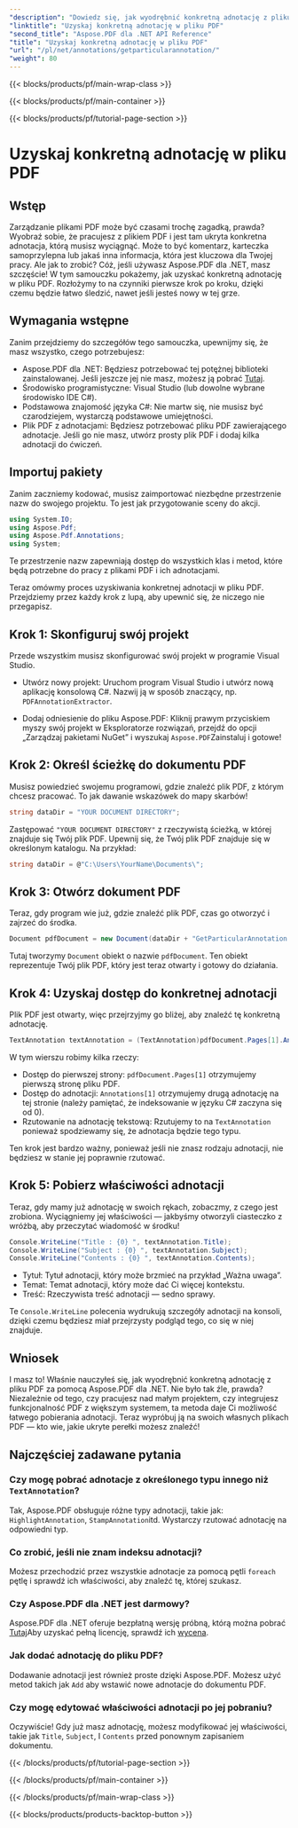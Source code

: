 ```yaml
---
"description": "Dowiedz się, jak wyodrębnić konkretną adnotację z pliku PDF za pomocą Aspose.PDF dla .NET w tym szczegółowym samouczku o objętości 2000 słów. Idealny dla programistów."
"linktitle": "Uzyskaj konkretną adnotację w pliku PDF"
"second_title": "Aspose.PDF dla .NET API Reference"
"title": "Uzyskaj konkretną adnotację w pliku PDF"
"url": "/pl/net/annotations/getparticularannotation/"
"weight": 80
---
```


{{< blocks/products/pf/main-wrap-class >}}

{{< blocks/products/pf/main-container >}}

{{< blocks/products/pf/tutorial-page-section >}}

# Uzyskaj konkretną adnotację w pliku PDF

## Wstęp

Zarządzanie plikami PDF może być czasami trochę zagadką, prawda? Wyobraź sobie, że pracujesz z plikiem PDF i jest tam ukryta konkretna adnotacja, którą musisz wyciągnąć. Może to być komentarz, karteczka samoprzylepna lub jakaś inna informacja, która jest kluczowa dla Twojej pracy. Ale jak to zrobić? Cóż, jeśli używasz Aspose.PDF dla .NET, masz szczęście! W tym samouczku pokażemy, jak uzyskać konkretną adnotację w pliku PDF. Rozłożymy to na czynniki pierwsze krok po kroku, dzięki czemu będzie łatwo śledzić, nawet jeśli jesteś nowy w tej grze.

## Wymagania wstępne

Zanim przejdziemy do szczegółów tego samouczka, upewnijmy się, że masz wszystko, czego potrzebujesz:

- Aspose.PDF dla .NET: Będziesz potrzebować tej potężnej biblioteki zainstalowanej. Jeśli jeszcze jej nie masz, możesz ją pobrać [Tutaj](https://releases.aspose.com/pdf/net/).
- Środowisko programistyczne: Visual Studio (lub dowolne wybrane środowisko IDE C#).
- Podstawowa znajomość języka C#: Nie martw się, nie musisz być czarodziejem, wystarczą podstawowe umiejętności.
- Plik PDF z adnotacjami: Będziesz potrzebować pliku PDF zawierającego adnotacje. Jeśli go nie masz, utwórz prosty plik PDF i dodaj kilka adnotacji do ćwiczeń.

## Importuj pakiety

Zanim zaczniemy kodować, musisz zaimportować niezbędne przestrzenie nazw do swojego projektu. To jest jak przygotowanie sceny do akcji.

```csharp
using System.IO;
using Aspose.Pdf;
using Aspose.Pdf.Annotations;
using System;
```

Te przestrzenie nazw zapewniają dostęp do wszystkich klas i metod, które będą potrzebne do pracy z plikami PDF i ich adnotacjami.

Teraz omówmy proces uzyskiwania konkretnej adnotacji w pliku PDF. Przejdziemy przez każdy krok z lupą, aby upewnić się, że niczego nie przegapisz.

## Krok 1: Skonfiguruj swój projekt

Przede wszystkim musisz skonfigurować swój projekt w programie Visual Studio. 

- Utwórz nowy projekt: Uruchom program Visual Studio i utwórz nową aplikację konsolową C#. Nazwij ją w sposób znaczący, np. `PDFAnnotationExtractor`.
  
- Dodaj odniesienie do pliku Aspose.PDF: Kliknij prawym przyciskiem myszy swój projekt w Eksploratorze rozwiązań, przejdź do opcji „Zarządzaj pakietami NuGet” i wyszukaj `Aspose.PDF`Zainstaluj i gotowe!

## Krok 2: Określ ścieżkę do dokumentu PDF

Musisz powiedzieć swojemu programowi, gdzie znaleźć plik PDF, z którym chcesz pracować. To jak dawanie wskazówek do mapy skarbów!

```csharp
string dataDir = "YOUR DOCUMENT DIRECTORY";
```

Zastępować `"YOUR DOCUMENT DIRECTORY"` z rzeczywistą ścieżką, w której znajduje się Twój plik PDF. Upewnij się, że Twój plik PDF znajduje się w określonym katalogu. Na przykład:

```csharp
string dataDir = @"C:\Users\YourName\Documents\";
```

## Krok 3: Otwórz dokument PDF

Teraz, gdy program wie już, gdzie znaleźć plik PDF, czas go otworzyć i zajrzeć do środka.

```csharp
Document pdfDocument = new Document(dataDir + "GetParticularAnnotation.pdf");
```

Tutaj tworzymy `Document` obiekt o nazwie `pdfDocument`. Ten obiekt reprezentuje Twój plik PDF, który jest teraz otwarty i gotowy do działania.

## Krok 4: Uzyskaj dostęp do konkretnej adnotacji

Plik PDF jest otwarty, więc przejrzyjmy go bliżej, aby znaleźć tę konkretną adnotację.

```csharp
TextAnnotation textAnnotation = (TextAnnotation)pdfDocument.Pages[1].Annotations[1];
```

W tym wierszu robimy kilka rzeczy:
- Dostęp do pierwszej strony: `pdfDocument.Pages[1]` otrzymujemy pierwszą stronę pliku PDF.
- Dostęp do adnotacji: `Annotations[1]` otrzymujemy drugą adnotację na tej stronie (należy pamiętać, że indeksowanie w języku C# zaczyna się od 0).
- Rzutowanie na adnotację tekstową: Rzutujemy to na `TextAnnotation` ponieważ spodziewamy się, że adnotacja będzie tego typu.

Ten krok jest bardzo ważny, ponieważ jeśli nie znasz rodzaju adnotacji, nie będziesz w stanie jej poprawnie rzutować.

## Krok 5: Pobierz właściwości adnotacji

Teraz, gdy mamy już adnotację w swoich rękach, zobaczmy, z czego jest zrobiona. Wyciągniemy jej właściwości — jakbyśmy otworzyli ciasteczko z wróżbą, aby przeczytać wiadomość w środku!

```csharp
Console.WriteLine("Title : {0} ", textAnnotation.Title);
Console.WriteLine("Subject : {0} ", textAnnotation.Subject);
Console.WriteLine("Contents : {0} ", textAnnotation.Contents);
```

- Tytuł: Tytuł adnotacji, który może brzmieć na przykład „Ważna uwaga”.
- Temat: Temat adnotacji, który może dać Ci więcej kontekstu.
- Treść: Rzeczywista treść adnotacji — sedno sprawy.

Te `Console.WriteLine` polecenia wydrukują szczegóły adnotacji na konsoli, dzięki czemu będziesz miał przejrzysty podgląd tego, co się w niej znajduje.

## Wniosek

I masz to! Właśnie nauczyłeś się, jak wyodrębnić konkretną adnotację z pliku PDF za pomocą Aspose.PDF dla .NET. Nie było tak źle, prawda? Niezależnie od tego, czy pracujesz nad małym projektem, czy integrujesz funkcjonalność PDF z większym systemem, ta metoda daje Ci możliwość łatwego pobierania adnotacji. Teraz wypróbuj ją na swoich własnych plikach PDF — kto wie, jakie ukryte perełki możesz znaleźć!

## Najczęściej zadawane pytania

### Czy mogę pobrać adnotacje z określonego typu innego niż `TextAnnotation`?  
Tak, Aspose.PDF obsługuje różne typy adnotacji, takie jak: `HighlightAnnotation`, `StampAnnotation`itd. Wystarczy rzutować adnotację na odpowiedni typ.

### Co zrobić, jeśli nie znam indeksu adnotacji?  
Możesz przechodzić przez wszystkie adnotacje za pomocą pętli `foreach` pętlę i sprawdź ich właściwości, aby znaleźć tę, której szukasz.

### Czy Aspose.PDF dla .NET jest darmowy?  
Aspose.PDF dla .NET oferuje bezpłatną wersję próbną, którą można pobrać [Tutaj](https://releases.aspose.com/)Aby uzyskać pełną licencję, sprawdź ich [wycena](https://purchase.aspose.com/buy).

### Jak dodać adnotację do pliku PDF?  
Dodawanie adnotacji jest również proste dzięki Aspose.PDF. Możesz użyć metod takich jak `Add` aby wstawić nowe adnotacje do dokumentu PDF.

### Czy mogę edytować właściwości adnotacji po jej pobraniu?  
Oczywiście! Gdy już masz adnotację, możesz modyfikować jej właściwości, takie jak `Title`, `Subject`, I `Contents` przed ponownym zapisaniem dokumentu.

{{< /blocks/products/pf/tutorial-page-section >}}

{{< /blocks/products/pf/main-container >}}

{{< /blocks/products/pf/main-wrap-class >}}

{{< blocks/products/products-backtop-button >}}